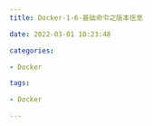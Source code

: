 ```yaml
---
title: Docker-1-6-基础命令之版本信息

date: 2022-03-01 10:23:48

categories:

- Docker

tags:

- Docker

---
```

